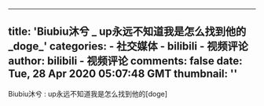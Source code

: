
---
title: 'Biubiu沐兮 _ up永远不知道我是怎么找到他的_doge_'
categories: 
    - 社交媒体
    - bilibili - 视频评论
author: bilibili - 视频评论
comments: false
date: Tue, 28 Apr 2020 05:07:48 GMT
thumbnail: ''
---

<div>   
Biubiu沐兮 : up永远不知道我是怎么找到他的[doge]  
</div>
            
